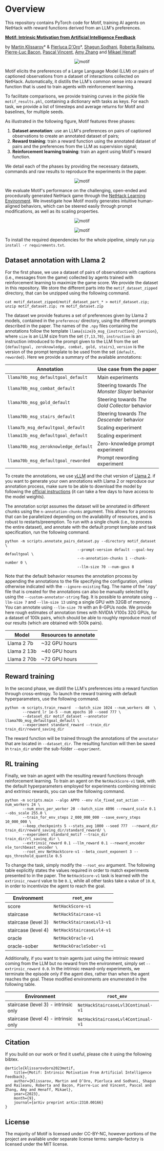 # Overview
This repository contains PyTorch code for Motif, training AI agents on NetHack with reward functions derived from an LLM's preferences.

**[Motif: Intrinsic Motivation from Artificial Intelligence Feedback](https://arxiv.org/abs/2310.00166)**

by [Martin Klissarov](https://mklissa.github.io/)* & [Pierluca D'Oro](https://proceduralia.github.io/)*, [Shagun Sodhani](https://shagunsodhani.com/), [Roberta Raileanu](https://rraileanu.github.io/), [Pierre-Luc Bacon](https://pierrelucbacon.com/), [Pascal Vincent](https://mila.quebec/en/person/pascal-vincent/), [Amy Zhang](https://amyzhang.github.io/) and  [Mikael Henaff](https://www.mikaelhenaff.com/)


<p align="center">
    <img src="https://github.com/facebookresearch/motif/assets/15056362/2d92344e-7ea8-4c2d-ac70-456077ac0aab" alt="motif">
</p>

Motif elicits the preferences of a Large Language Model (LLM) on pairs of captioned observations from a dataset of interactions collected on NetHack. Automatically, it distills the LLM's common sense into a reward function that is used to train agents with reinforcement learning.

To facilitate comparisons, we provide training curves in the pickle file `motif_results.pkl`, containing a dictionary with tasks as keys. For each task, we provide a list of timesteps and average returns for Motif and baselines, for multiple seeds.

As illustrated in the following figure, Motif features three phases:
1. **Dataset annotation**: use an LLM's preferences on pairs of captioned observations to create an annotated dataset of pairs;
2. **Reward training**: train a reward function using the annotated dataset of pairs and the preferences from the LLM as supervision signal;
3. **Reinforcement learning training**: train an agent using Motif's reward function.

We detail each of the phases by providing the necessary datasets, commands and raw results to reproduce the experiments in the paper.

<p align="center">
    <img src="https://github.com/facebookresearch/motif/assets/15056362/297e16c5-fcd3-42ef-b686-b383b0ec56b3" alt="motif">
</p>

We evaluate Motif's performance on the challenging, open-ended and procedurally generated NetHack game through the [NetHack Learning Environment](https://github.com/facebookresearch/nle). We investigate how Motif mostly generates intuitive human-aligned behaviors, which can be steered easily through prompt modifications, as well as its scaling properties.

<p align="center">
    <img src="https://github.com/facebookresearch/motif/assets/15056362/1b93c85d-5c99-446a-b8a0-6e6e2b60328e" alt="motif">
</p>

<p align="center">
    <img src="https://github.com/facebookresearch/motif/assets/15056362/91e683d4-819f-404b-8983-a567e2dc833a" alt="motif">
</p>

To install the required dependencies for the whole pipeline, simply run `pip install -r requirements.txt`.

## Dataset annotation with Llama 2
For the first phase, we use a dataset of pairs of observations with captions (i.e., messages from the game) collected by agents
trained with reinforcement learning to maximize the game score. 
We provide the dataset in this repository.
We store the different parts into the `motif_dataset_zipped` directory, that can be unzipped using the following command.

```
cat motif_dataset_zipped/motif_dataset_part_* > motif_dataset.zip; unzip motif_dataset.zip; rm motif_dataset.zip
```

The dataset we provide features a set of preferences given by Llama 2 models, contained in the `preference/` directory, using the different prompts described in the paper.
The names of the `.npy` files containing the annotations follow the template `llama{size}b_msg_{instruction}_{version}`, where `size` is an LLM size from the set `{7,13,70}`, `instruction` is an instruction introduced to the prompt given to the LLM from the set `{defaultgoal, zeroknowledge, combat, gold, stairs}`, `version` is the version of the prompt template to be used from the set `{default, reworded}`.
Here we provide a summary of the available annotations:

| Annotation | Use case from the paper |
| -------- | -------- |
| `llama70b_msg_defaultgoal_default` | Main experiments |
| `llama70b_msg_combat_default` |  Steering towards _The Monster Slayer_ behavior |
| `llama70b_msg_gold_default` | Steering towards _The Gold Collector_ behavior |
| `llama70b_msg_stairs_default` | Steering towards _The Descender_ behavior |
| `llama7b_msg_defaultgoal_default` | Scaling experiment |
| `llama13b_msg_defaultgoal_default` | Scaling experiment |
| `llama70b_msg_zeroknowledge_default` |  Zero-knowledge prompt experiment |
| `llama70b_msg_defaultgoal_reworded` | Prompt rewording experiment |

To create the annotations, we use [vLLM](https://github.com/vllm-project/vllm) and the chat version of [Llama 2](https://ai.meta.com/llama/). if you want to generate your own annotations with Llama 2 or reproduce our annotation process, make sure to be able to download the model by following the [official instructions](https://ai.meta.com/resources/models-and-libraries/llama-downloads/) (it can take a few days to have access to the model weights).

The annotation script assumes the dataset will be annotated in different chunks using the `n-annotation-chunks` argument. This allows for a process that can be parallelized depending on the availability of resources, and is robust to restarts/preemption. To run with a single chunk (i.e., to process the entire dataset), and annotate with the default prompt template and task specification, run the following command.

```
python -m scripts.annotate_pairs_dataset.py --directory motif_dataset \
                                 --prompt-version default --goal-key defaultgoal \
                                 --n-annotation-chunks 1 --chunk-number 0 \
                                 --llm-size 70 --num-gpus 8
```

Note that the default behavior resumes the annotation process by appending the annotations to the file specifying the configuration, unless otherwise indicated with the `--ignore-existing` flag. The name of the '.npy' file that is created for the annotations can also be manually selected by using the `--custom-annotator-string` flag. It is possible to annotate using `--llm-size 7` and `--llm-size 13` using a single GPU with 32GB of memory.
You can annotate using `--llm-size 70` with an 8-GPUs node. We provide here rough estimates of annotation times with NVIDIA V100s 32G GPUs, for a dataset of 100k pairs, which should be able to roughly reproduce most of our results (which are obtained with 500k pairs).

| Model | Resources to annotate |
| -------- | -------- |
| Llama 2 7b | ~32 GPU hours |
| Llama 2 13b | ~40 GPU hours |
| Llama 2 70b | ~72 GPU hours |

## Reward training
In the second phase, we distill the LLM's preferences into a reward function through cross-entropy. To launch the reward training with default hyperparameters, use the following command.

```
python -m scripts.train_reward  --batch_size 1024 --num_workers 40  \
        --reward_lr 1e-5 --num_epochs 10 --seed 777 \
        --dataset_dir motif_dataset --annotator llama70b_msg_defaultgoal_default \
        --experiment standard_reward --train_dir train_dir/reward_saving_dir
```

The reward function will be trained through the annotations of the `annotator` that are located in `--dataset_dir`. The resulting function will then be saved in `train_dir` under the sub-folder `--experiment`.

## RL training
Finally, we train an agent with the resulting reward functions through reinforcement learning. To train an agent on the `NetHackScore-v1` task, with the default hyperparameters employed for experiments combining intrinsic and extrinsic rewards, you can use the following command.

```
python -m scripts.main --algo APPO --env nle_fixed_eat_action --num_workers 24 \
        --num_envs_per_worker 20 --batch_size 4096 --reward_scale 0.1 --obs_scale 255.0 \
        --train_for_env_steps 2_000_000_000 --save_every_steps 10_000_000 \       
        --keep_checkpoints 5 --stats_avg 1000 --seed 777  --reward_dir train_dir/reward_saving_dir/standard_reward/ \
        --experiment standard_motif --train_dir train_dir/rl_saving_dir \
        --extrinsic_reward 0.1 --llm_reward 0.1 --reward_encoder nle_torchbeast_encoder \
        --root_env NetHackScore-v1 --beta_count_exponent 3 --eps_threshold_quantile 0.5
```

To change the task, simply modify the `--root_env` argument. The following table explicitly states the values required in order to match experiments presented to in the paper. The `NetHackScore-v1` task is learned with the `extrinsic_reward` value to be `0.1`, while all other tasks take a value of `10.0`, in order to incentivize the agent to reach the goal.

| Environment | `root_env` |
| -------- | -------- |
| score | `NetHackScore-v1` |
| staircase | `NetHackStaircase-v1` |
| staircase (level 3) | `NetHackStaircaseLvl3-v1` |
| staircase (level 4) | `NetHackStaircaseLvl4-v1` |
| oracle | `NetHackOracle-v1` |
| oracle-sober | `NetHackOracleSober-v1` |

Additionally, if you want to train agents just using the intrinsic reward coming from the LLM but no reward from the environment, simply set `--extrinsic_reward 0.0`. In the intrinsic reward-only experiments, we terminate the episode only if the agent dies, rather than when the agent reaches the goal. These modified environments are enumerated in the following table.

| Environment | `root_env` |
| -------- | -------- |
| staircase (level 3) - intrinsic only | `NetHackStaircaseLvl3Continual-v1` |
| staircase (level 4) - intrinsic only| `NetHackStaircaseLvl4Continual-v1` |

## Citation
If you build on our work or find it useful, please cite it using the following bibtex.

```
@article{klissarovdoro2023motif,
    title={Motif: Intrinsic Motivation From Artificial Intelligence Feedback},
    author={Klissarov, Martin and D’Oro, Pierluca and Sodhani, Shagun and Raileanu, Roberta and Bacon, Pierre-Luc and Vincent, Pascal and Zhang, Amy and Henaff, Mikael},
    year={2023},
    month={9},
    journal={arXiv preprint arXiv:2310.00166}
}
```

## License

The majority of Motif is licensed under CC-BY-NC, however portions of the project are available under separate license terms: sample-factory is licensed under the MIT license.
